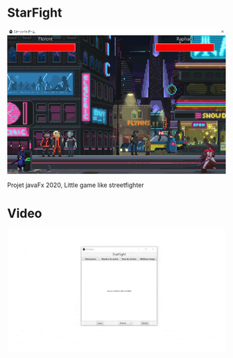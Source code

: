 # StarFight
![Alt text](documentation\png\pres.png)

Projet javaFx 2020, Little game like streetfighter


# Video
![Alt text](documentation\png\starfight.gif)
